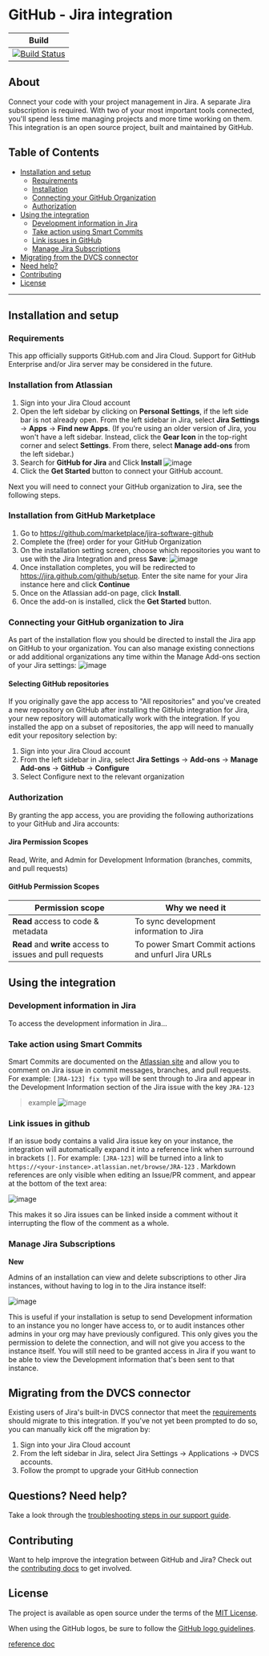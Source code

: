 # GitHub - Jira integration

| Build |
|-------|
| [![Build Status](https://travis-ci.com/integrations/jira.svg?branch=master)](https://travis-ci.com/integrations/jira) |

## About
Connect your code with your project management in Jira. A separate Jira subscription is required. With two of your most important tools connected, you'll spend less time managing projects and more time working on them. This integration is an open source project, built and maintained by GitHub.

## Table of Contents
- [Installation and setup](#installation-and-setup)
  - [Requirements](#requirements)
  - [Installation](#installation)
  - [Connecting your GitHub Organization](#connecting-your-github-organization-to-jira)
  - [Authorization](#authorization)
- [Using the integration](#using-the-integration)
  - [Development information in Jira](#development-information-in-jira)
  - [Take action using Smart Commits](#take-action-using-smart-commits)
  - [Link issues in GitHub](#link-issues-in-github)
  - [Manage Jira Subscriptions](#manage-jira-subscriptions)
- [Migrating from the DVCS connector](#migrating-from-the-dvcs-connector)
- [Need help?](#questions-need-help)
- [Contributing](#contributing)
- [License](#license)

--------

## Installation and setup

### Requirements
This app officially supports GitHub.com and Jira Cloud. Support for GitHub Enterprise and/or Jira server may be considered in the future.

### Installation from Atlassian
1. Sign into your Jira Cloud account
2. Open the left sidebar by clicking on **Personal Settings**, if the left side bar is not already open. From the left sidebar in Jira, select **Jira Settings** -> **Apps** -> **Find new Apps**. (If you're using an older version of Jira, you won't have a left sidebar. Instead, click the **Gear Icon** in the top-right corner and select **Settings**. From there, select **Manage add-ons** from the left sidebar.)
3. Search for **GitHub for Jira** and Click **Install**
![image](https://user-images.githubusercontent.com/13207348/46588299-08550800-ca68-11e8-8ed4-290533320ef4.png)
7. Click the **Get Started** button to connect your GitHub account.

Next you will need to connect your GitHub organization to Jira, see the following steps.

### Installation from GitHub Marketplace
1. Go to https://github.com/marketplace/jira-software-github
2. Complete the (free) order for your GitHub Organization
3. On the installation setting screen, choose which repositories you want to use with the Jira Integration and press **Save**:
![image](https://user-images.githubusercontent.com/13207348/46588321-4baf7680-ca68-11e8-872a-a6d48924d655.png)
4. Once installation completes, you will be redirected to https://jira.github.com/github/setup. Enter the site name for your Jira instance here and click **Continue**
5. Once on the Atlassian add-on page, click **Install**.
6. Once the add-on is installed, click the **Get Started** button.

### Connecting your GitHub organization to Jira
As part of the installation flow you should be directed to install the Jira app on GitHub to your organization. You can also manage existing connections or add additional organizations any time within the Manage Add-ons section of your Jira settings:
![image](https://user-images.githubusercontent.com/13207348/46588391-633b2f00-ca69-11e8-9c50-4249054b0cfa.png)

#### Selecting GitHub repositories
If you originally gave the app access to "All repositories" and you've created a new repository on GitHub after installing the GitHub integration for Jira, your new repository will automatically work with the integration. If you installed the app on a subset of repositories, the app will need to manually edit your repository selection by:
1. Sign into your Jira Cloud account
2. From the left sidebar in Jira, select **Jira Settings** -> **Add-ons** -> **Manage Add-ons** -> **GitHub** -> **Configure**
3. Select Configure next to the relevant organization

### Authorization
By granting the app access, you are providing the following authorizations to your GitHub and Jira accounts:

#### Jira Permission Scopes
Read, Write, and Admin for Development Information (branches, commits, and pull requests)

#### GitHub Permission Scopes

|Permission scope|Why we need it|
|---|---|
|**Read** access to code & metadata | To sync development information to Jira|
|**Read** and **write** access to issues and pull requests| To power Smart Commit actions and unfurl Jira URLs|

## Using the integration

### Development information in Jira
To access the development information in Jira...

### Take action using Smart Commits
Smart Commits are documented on the [Atlassian site](https://confluence.atlassian.com/jirasoftwarecloud/processing-issues-with-smart-commits-788960027.html) and allow you to comment on Jira issue in commit messages, branches, and pull requests. For example: `[JRA-123] fix typo` will be sent through to Jira and appear in the Development Information section of the Jira issue with the key `JRA-123`

> example
![image](https://user-images.githubusercontent.com/13207348/46588447-61be3680-ca6a-11e8-9976-ba3d1d3c42bf.png)

### Link issues in github
If an issue body contains a valid Jira issue key on your instance, the integration will automatically expand it into a reference link when surround in brackets `[]`. For example: `[JRA-123]` will be turned into a link to `https://<your-instance>.atlassian.net/browse/JRA-123` . Markdown references are only visible when editing an Issue/PR comment, and appear at the bottom of the text area:

![image](https://user-images.githubusercontent.com/13207348/53053377-2c414500-346f-11e9-9f79-8b78681bd60e.png)

This makes it so Jira issues can be linked inside a comment without it interrupting the flow of the comment as a whole.

### Manage Jira Subscriptions
**New**

Admins of an installation can view and delete subscriptions to other Jira instances, without having to log in to the Jira instance itself:

![image](https://user-images.githubusercontent.com/13207348/59897474-d2b83b00-93ba-11e9-81cd-93e0f3db0833.png)

This is useful if your installation is setup to send Development information to an instance you no longer have access to, or to audit instances other admins in your org may have previously configured. This only gives you the permission to delete the connection, and will not give you access to the instance itself. You will still need to be granted access in Jira if you want to be able to view the Development information that's been sent to that instance.

## Migrating from the DVCS connector
Existing users of Jira's built-in DVCS connector that meet the [requirements](#requirements) should migrate to this integration. If you've not yet been prompted to do so, you can manually kick off the migration by:
1. Sign into your Jira Cloud account
2. From the left sidebar in Jira, select Jira Settings -> Applications -> DVCS accounts.
3. Follow the prompt to upgrade your GitHub connection

## Questions? Need help?
Take a look through the [troubleshooting steps in our support guide](https://github.com/integrations/jira/blob/master/SUPPORT.md).

## Contributing
Want to help improve the integration between GitHub and Jira? Check out the [contributing docs](https://github.com/integrations/jira/blob/master/CONTRIBUTING.md) to get involved.

## License
The project is available as open source under the terms of the [MIT License](LICENSE).

When using the GitHub logos, be sure to follow the [GitHub logo guidelines](https://github.com/logos).

[reference doc](https://github.com/integrations/jira/blob/master/README.md)
